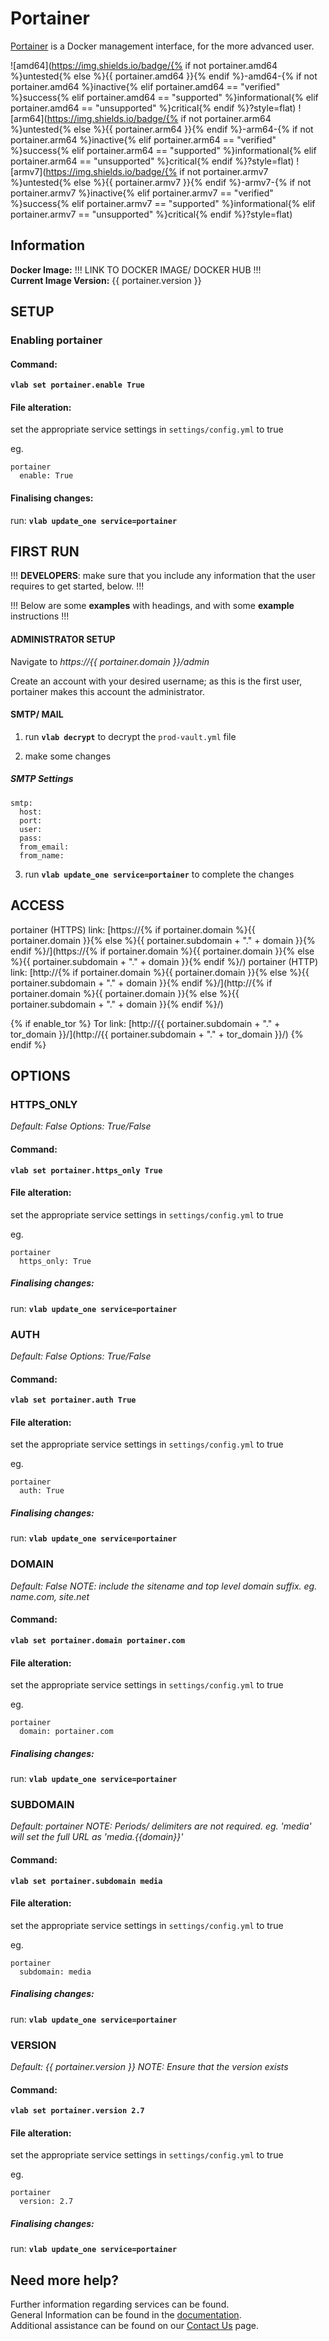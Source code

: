 # Portainer

[Portainer](https://www.portainer.io/) is a Docker management interface, for the more advanced user.

![amd64](https://img.shields.io/badge/{% if not portainer.amd64 %}untested{% else %}{{ portainer.amd64 }}{% endif %}-amd64-{% if not portainer.amd64 %}inactive{% elif portainer.amd64 == "verified" %}success{% elif portainer.amd64 == "supported" %}informational{% elif portainer.amd64 == "unsupported" %}critical{% endif %}?style=flat)
![arm64](https://img.shields.io/badge/{% if not portainer.arm64 %}untested{% else %}{{ portainer.arm64 }}{% endif %}-arm64-{% if not portainer.arm64 %}inactive{% elif portainer.arm64 == "verified" %}success{% elif portainer.arm64 == "supported" %}informational{% elif portainer.arm64 == "unsupported" %}critical{% endif %}?style=flat)
![armv7](https://img.shields.io/badge/{% if not portainer.armv7 %}untested{% else %}{{ portainer.armv7 }}{% endif %}-armv7-{% if not portainer.armv7 %}inactive{% elif portainer.armv7 == "verified" %}success{% elif portainer.armv7 == "supported" %}informational{% elif portainer.armv7 == "unsupported" %}critical{% endif %}?style=flat)

## Information


**Docker Image:** !!! LINK TO DOCKER IMAGE/ DOCKER HUB !!!  
**Current Image Version:** {{ portainer.version }}

## SETUP

### Enabling portainer

#### Command:

**`vlab set portainer.enable True`**

#### File alteration:

set the appropriate service settings in `settings/config.yml` to true

eg.
```
portainer
  enable: True
```

#### Finalising changes:

run: **`vlab update_one service=portainer`**

## FIRST RUN

!!! **DEVELOPERS**: make sure that you include any information that the user requires to get started, below. !!!

!!! Below are some **examples** with headings, and with some **example** instructions !!!

#### ADMINISTRATOR SETUP

Navigate to *https://{{ portainer.domain }}/admin*

Create an account with your desired username; as this is the first user, portainer makes this account the administrator.

#### SMTP/ MAIL

1. run **`vlab decrypt`** to decrypt the `prod-vault.yml` file

2. make some changes


##### SMTP Settings
```
smtp:
  host:
  port:
  user:
  pass:
  from_email:
  from_name:
```

3. run **`vlab update_one service=portainer`** to complete the changes


## ACCESS

portainer (HTTPS) link: [https://{% if portainer.domain %}{{ portainer.domain }}{% else %}{{ portainer.subdomain + "." + domain }}{% endif %}/](https://{% if portainer.domain %}{{ portainer.domain }}{% else %}{{ portainer.subdomain + "." + domain }}{% endif %}/)
portainer (HTTP) link: [http://{% if portainer.domain %}{{ portainer.domain }}{% else %}{{ portainer.subdomain + "." + domain }}{% endif %}/](http://{% if portainer.domain %}{{ portainer.domain }}{% else %}{{ portainer.subdomain + "." + domain }}{% endif %}/)

{% if enable_tor %}
Tor link: [http://{{ portainer.subdomain + "." + tor_domain }}/](http://{{ portainer.subdomain + "." + tor_domain }}/)
{% endif %}

## OPTIONS

### HTTPS_ONLY
*Default: False*
*Options: True/False*

#### Command:

**`vlab set portainer.https_only True`**

#### File alteration:

set the appropriate service settings in `settings/config.yml` to true

eg.
```
portainer
  https_only: True
```

##### Finalising changes:

run: **`vlab update_one service=portainer`**

### AUTH
*Default: False*
*Options: True/False*

#### Command:

**`vlab set portainer.auth True`**

#### File alteration:

set the appropriate service settings in `settings/config.yml` to true

eg.
```
portainer
  auth: True
```

##### Finalising changes:

run: **`vlab update_one service=portainer`**

### DOMAIN
*Default: False*
*NOTE: include the sitename and top level domain suffix. eg. name.com, site.net*

#### Command:

**`vlab set portainer.domain portainer.com`**

#### File alteration:

set the appropriate service settings in `settings/config.yml` to true

eg.
```
portainer
  domain: portainer.com
```

##### Finalising changes:

run: **`vlab update_one service=portainer`**

### SUBDOMAIN
*Default: portainer*
*NOTE: Periods/ delimiters are not required. eg. 'media' will set the full URL as 'media.{{domain}}'*

#### Command:

**`vlab set portainer.subdomain media`**

#### File alteration:

set the appropriate service settings in `settings/config.yml` to true

eg.
```
portainer
  subdomain: media
```

##### Finalising changes:

run: **`vlab update_one service=portainer`**

### VERSION
*Default: {{  portainer.version  }}*
*NOTE: Ensure that the version exists*

#### Command:

**`vlab set portainer.version 2.7`**

#### File alteration:

set the appropriate service settings in `settings/config.yml` to true

eg.
```
portainer
  version: 2.7
```

##### Finalising changes:

run: **`vlab update_one service=portainer`**

## Need more help?
Further information regarding services can be found. \
General Information can be found in the [documentation](https://docs.vivumlab.com). \
Additional assistance can be found on our [Contact Us](https://docs.vivumlab.com/Contact-us) page.
